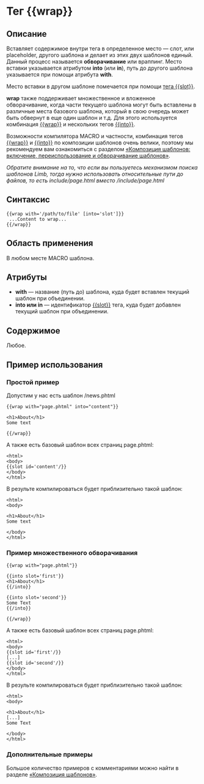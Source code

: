 # Тег {{wrap}}
## Описание
Вставляет содержимое внутри тега в определенное место — слот, или placeholder, другого шаблона и делает из этих двух шаблонов единый. Данный процесс называется **обворачивание** или враппинг. Место вставки указывается атрибутом **into** (или **in**), путь до другого шаблона указывается при помощи атрибута **with**.

Место вставки в другом шаблоне помечается при помощи [тега {{slot}}](./slot_tag.md).

**wrap** также поддерживает множественное и вложенное обворачивание, когда части текущего шаблона могут быть вставлены в различные места базового шаблона, который в свою очередь может быть обвернут в еще один шаблон и т.д. Для этого используется комбинация [{{wrap}}](./wrap_tag.md) и нескольких тегов [{{into}}](./into_tag.md).

Возможности компилятора MACRO и частности, комбинация тегов [{{wrap}}](./wrap_tag.md) и [{{into}}](./into_tag.md) по композиции шаблонов очень велики, поэтому мы рекомендуем вам ознакомиться с разделом [«Композиция шаблонов: включение, переиспользование и обворачивание шаблонов»](../../template_composition.md).

*Обратите внимание на то, что если вы пользуетесь механизмом поиска шаблонов Limb, тогда нужно использовать относительные пути до файлов, то есть include/page.html вместо /include/page.html*

## Синтаксис

    {{wrap with='/path/to/file' [into='slot']}}
     ...Content to wrap...
    {{/wrap}}

## Область применения
В любом месте MACRO шаблона.

## Атрибуты
* **with** — название (путь до) шаблона, куда будет вставлен текущий шаблон при объединении.
* **into или in** — идентификатор [{{slot}}](./slot_tag.md) тега, куда будет добавлен текущий шаблон при объединении.

## Содержимое
Любое.

## Пример использования
### Простой пример
Допустим у нас есть шаблон /news.phtml

    {{wrap with="page.phtml" into="content"}}
 
    <h1>About</h1>
    Some text
 
    {{/wrap}}

А также есть базовый шаблон всех страниц page.phtml:

    <html>
    <body>
    {{slot id='content'/}}
    </body>
    </html>

В результе компилироваться будет приблизительно такой шаблон:

    <html>
    <body>
 
    <h1>About</h1>
    Some text
 
    </body>
    </html>

### Пример множественного обворачивания

    {{wrap with="page.phtml"}}
 
    {{into slot='first'}}
    <h1>About</h1>
    {{/into}}
 
    {{into slot='second'}}
    Some Text
    {{/into}}
 
    {{/wrap}}

А также есть базовый шаблон всех страниц page.phtml:

    <html>
    <body>
    {{slot id='first'/}}
    [...]
    {{slot id='second'/}}
    </body>
    </html>

В результе компилироваться будет приблизительно такой шаблон:

    <html>
    <body>
 
    <h1>About</h1>
    [...]
    Some Text
 
    </body>
    </html>

### Дополнительные примеры
Большое количество примеров с комментариями можно найти в разделе [«Композиция шаблонов»](../../template_composition.md).
